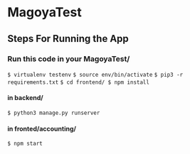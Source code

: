 # MagoyaTest

## Steps For Running the App
### Run this code in your MagoyaTest/

`$ virtualenv testenv`
`$ source env/bin/activate`
`$ pip3 -r requirements.txt`
`$ cd frontend/
 $ npm install`
#### in backend/
`$ python3 manage.py runserver`
#### in fronted/accounting/
`$ npm start`

